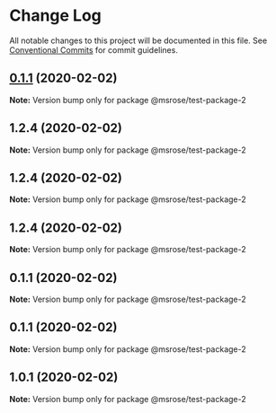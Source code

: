 # Change Log

All notable changes to this project will be documented in this file.
See [Conventional Commits](https://conventionalcommits.org) for commit guidelines.

## [0.1.1](https://github.com/tophat/monodeploy/compare/@msrose/test-package-2@1.2.4...@msrose/test-package-2@0.1.1) (2020-02-02)

**Note:** Version bump only for package @msrose/test-package-2





## 1.2.4 (2020-02-02)

**Note:** Version bump only for package @msrose/test-package-2





## 1.2.4 (2020-02-02)

**Note:** Version bump only for package @msrose/test-package-2





## 1.2.4 (2020-02-02)

**Note:** Version bump only for package @msrose/test-package-2





## 0.1.1 (2020-02-02)

**Note:** Version bump only for package @msrose/test-package-2





## 0.1.1 (2020-02-02)

**Note:** Version bump only for package @msrose/test-package-2





## 1.0.1 (2020-02-02)

**Note:** Version bump only for package @msrose/test-package-2
